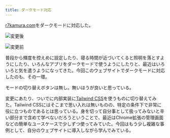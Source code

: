 ```yaml
---
title: ダークモード対応
---
```

[r7kamura.com](https://r7kamura.com/)をダークモードに対応した。

![](https://lh4.googleusercontent.com/22JtEGu7AEm3wOWmtQ-XhYO1qz75w1pTP_QCNlUH56dvGJYHHjO7_MDozd5j09XhVgjYRwlui8aOcokMR5kdNDEQpHJfWUaiupVRVteKzPr9N8jD6e6Ps_F-V-isfiOPMy5xkU98EVZVHW6_frdQDe-jWGtsh5EMj04BhXgwHfAQj7ER0BTCj1xfuMhG "変更後")

![](https://lh3.googleusercontent.com/vEJDZgcvnvSgf9yQHnq63qJ8kSb4v8sCXuXQW06nxYr6F-Zx30l481BfS9bWXIYm2yeNnh-Yyiydg6-jGvZD6wqGycPhcPTJzF6esF8eoDcHCRi9lygcNuxMLkvmy-K5emIEOA9cFYVm6H6cnpUAo_GVYsKFUOcv5gAZGMv6zq-1OIR4brK4EvDUc5IP "変更前")

普段から輝度を控えめに設定したり、寝る時間が近づいてくると照明を落とすようにしたり、いろんなアプリをダークモードで使うようにしたりと、最近はいろいろと気を遣うようになってきた。今回このウェブサイトでダークモードに対応したのも、その一環。

モードの切り替えボタンは無し。無いほうが良いと思っている。

変更にあたり、ついでに内部実装に[Tailwind CSS](https://tailwindcss.com/)を使うものに切り替えてみた。Tailwind CSSにはそこまで思い入れは無いものの、特定の条件下で非常に役に立つものであるとは思っている。身を切って自分事として扱ってみないと辛い部分まで含めて学べないだろうということで、最近はChrome拡張の管理画面などの簡単なユースケースで少しずつ使ってみていた。今回はもう少し複雑な事例として、自分のウェブサイトに導入しながら学んでみている。
